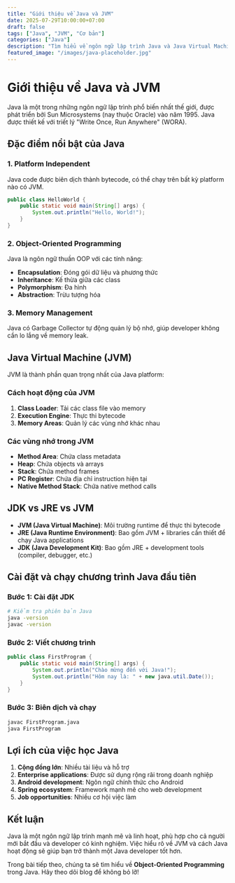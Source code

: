 ```yaml
---
title: "Giới thiệu về Java và JVM"
date: 2025-07-29T10:00:00+07:00
draft: false
tags: ["Java", "JVM", "Cơ bản"]
categories: ["Java"]
description: "Tìm hiểu về ngôn ngữ lập trình Java và Java Virtual Machine (JVM)"
featured_image: "/images/java-placeholder.jpg"
---
```


# Giới thiệu về Java và JVM

Java là một trong những ngôn ngữ lập trình phổ biến nhất thế giới, được phát triển bởi Sun Microsystems (nay thuộc Oracle) vào năm 1995. Java được thiết kế với triết lý "Write Once, Run Anywhere" (WORA).

## Đặc điểm nổi bật của Java

### 1. Platform Independent
Java code được biên dịch thành bytecode, có thể chạy trên bất kỳ platform nào có JVM.

```java
public class HelloWorld {
    public static void main(String[] args) {
        System.out.println("Hello, World!");
    }
}
```

### 2. Object-Oriented Programming
Java là ngôn ngữ thuần OOP với các tính năng:
- **Encapsulation**: Đóng gói dữ liệu và phương thức
- **Inheritance**: Kế thừa giữa các class
- **Polymorphism**: Đa hình
- **Abstraction**: Trừu tượng hóa

### 3. Memory Management
Java có Garbage Collector tự động quản lý bộ nhớ, giúp developer không cần lo lắng về memory leak.

## Java Virtual Machine (JVM)

JVM là thành phần quan trọng nhất của Java platform:

### Cách hoạt động của JVM

1. **Class Loader**: Tải các class file vào memory
2. **Execution Engine**: Thực thi bytecode
3. **Memory Areas**: Quản lý các vùng nhớ khác nhau

### Các vùng nhớ trong JVM

- **Method Area**: Chứa class metadata
- **Heap**: Chứa objects và arrays
- **Stack**: Chứa method frames
- **PC Register**: Chứa địa chỉ instruction hiện tại
- **Native Method Stack**: Chứa native method calls

## JDK vs JRE vs JVM

- **JVM (Java Virtual Machine)**: Môi trường runtime để thực thi bytecode
- **JRE (Java Runtime Environment)**: Bao gồm JVM + libraries cần thiết để chạy Java applications
- **JDK (Java Development Kit)**: Bao gồm JRE + development tools (compiler, debugger, etc.)

## Cài đặt và chạy chương trình Java đầu tiên

### Bước 1: Cài đặt JDK
```bash
# Kiểm tra phiên bản Java
java -version
javac -version
```

### Bước 2: Viết chương trình
```java
public class FirstProgram {
    public static void main(String[] args) {
        System.out.println("Chào mừng đến với Java!");
        System.out.println("Hôm nay là: " + new java.util.Date());
    }
}
```

### Bước 3: Biên dịch và chạy
```bash
javac FirstProgram.java
java FirstProgram
```

## Lợi ích của việc học Java

1. **Cộng đồng lớn**: Nhiều tài liệu và hỗ trợ
2. **Enterprise applications**: Được sử dụng rộng rãi trong doanh nghiệp
3. **Android development**: Ngôn ngữ chính thức cho Android
4. **Spring ecosystem**: Framework mạnh mẽ cho web development
5. **Job opportunities**: Nhiều cơ hội việc làm

## Kết luận

Java là một ngôn ngữ lập trình mạnh mẽ và linh hoạt, phù hợp cho cả người mới bắt đầu và developer có kinh nghiệm. Việc hiểu rõ về JVM và cách Java hoạt động sẽ giúp bạn trở thành một Java developer tốt hơn.

Trong bài tiếp theo, chúng ta sẽ tìm hiểu về **Object-Oriented Programming** trong Java. Hãy theo dõi blog để không bỏ lỡ!
